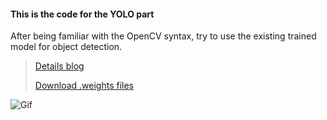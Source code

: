 #### This is the code for the YOLO part

After being familiar with the OpenCV syntax, try to use the existing trained model for object detection. 

> [Details blog](https://www.notion.so/Object-Detection-d438dcbcb0ef46fa87cd5dc365c19102)
>
> [Download .weights files]()

![Gif](https://github.com/KhalilHsu/CCI_YOLO_Object_Detection/blob/main/cfg/ezgif-7-e39a8f009ce6.gif)

